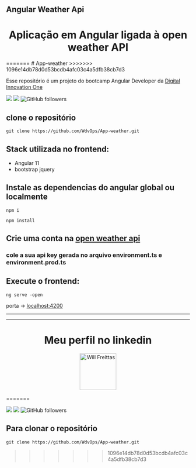 
## Angular Weather Api

<h1 align="center">Aplicação em Angular ligada à open weather API </h1>
=======
# App-weather
>>>>>>> 1096e14db78d0d53bcdb4afc03c4a5dfb38cb7d3

Esse repositório é um projeto do bootcamp Angular Developer da
[Digital Innovation One](https://digitalinnovation.one/sign-up?ref=QFX2ZVP4RU)


![](https://img.shields.io/github/stars/WdvOps/App-weather) ![](https://img.shields.io/github/forks/WdvOps/App-weather) ![GitHub followers](https://img.shields.io/github/followers/WdvOps?style=social)

## clone o repositório 

`git clone https://github.com/WdvOps/App-weather.git`

## Stack utilizada no frontend:

 * Angular 11
 * bootstrap jquery

## Instale as dependencias do angular global ou localmente 

`npm i`

`npm install`

## Crie uma conta na [open weather api](https://openweathermap.org/api)

### cole a sua api key gerada no arquivo environment.ts e environment.prod.ts

## Execute o frontend:

 `ng serve -open`

porta -> [localhost:4200](http://localhost:4200/)

---



---

<h1 align="center">Meu perfil no linkedin</h1>
<p align="center">
  <a href="https://www.linkedin.com/in/will-freittas/">
  <img src="https://blogs.ohsu.edu/occupational-health-sciences/files/2020/06/linkedinlogo-831x424.jpg" title="Will Freittas" width="100" height="100"></a></p>
=======

![](https://img.shields.io/github/stars/WdvOps/App-weather) ![](https://img.shields.io/github/forks/WdvOps/App-weather) ![GitHub followers](https://img.shields.io/github/followers/WdvOps?style=social)

## Para clonar o repositório 

`git clone https://github.com/WdvOps/App-weather.git`
>>>>>>> 1096e14db78d0d53bcdb4afc03c4a5dfb38cb7d3
